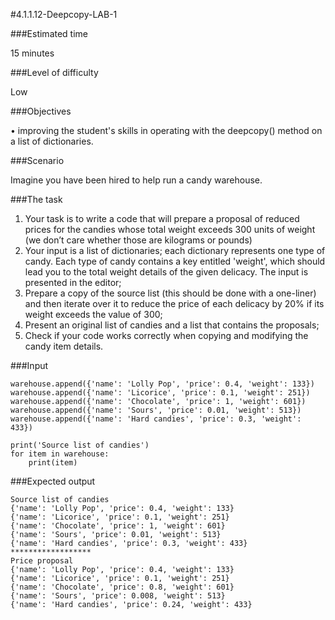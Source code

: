 #4.1.1.12-Deepcopy-LAB-1

###Estimated time

15 minutes

###Level of difficulty

Low

###Objectives

•	improving the student's skills in operating with the deepcopy() method on a list of dictionaries.

###Scenario

Imagine you have been hired to help run a candy warehouse.

###The task
1.	Your task is to write a code that will prepare a proposal of reduced prices for the candies whose total weight exceeds 300 units of weight (we don’t care whether those are kilograms or pounds)
2.	Your input is a list of dictionaries; each dictionary represents one type of candy. Each type of candy contains a key entitled 'weight', which should lead you to the total weight details of the given delicacy. The input is presented in the editor;
3.	Prepare a copy of the source list (this should be done with a one-liner) and then iterate over it to reduce the price of each delicacy by 20% if its weight exceeds the value of 300;
4.	Present an original list of candies and a list that contains the proposals;
5.	Check if your code works correctly when copying and modifying the candy item details.

###Input

```warehouse = list()
warehouse.append({'name': 'Lolly Pop', 'price': 0.4, 'weight': 133})
warehouse.append({'name': 'Licorice', 'price': 0.1, 'weight': 251})
warehouse.append({'name': 'Chocolate', 'price': 1, 'weight': 601})
warehouse.append({'name': 'Sours', 'price': 0.01, 'weight': 513})
warehouse.append({'name': 'Hard candies', 'price': 0.3, 'weight': 433})

print('Source list of candies')
for item in warehouse:
    print(item)
```

###Expected output

```
Source list of candies
{'name': 'Lolly Pop', 'price': 0.4, 'weight': 133}
{'name': 'Licorice', 'price': 0.1, 'weight': 251}
{'name': 'Chocolate', 'price': 1, 'weight': 601}
{'name': 'Sours', 'price': 0.01, 'weight': 513}
{'name': 'Hard candies', 'price': 0.3, 'weight': 433}
******************
Price proposal
{'name': 'Lolly Pop', 'price': 0.4, 'weight': 133}
{'name': 'Licorice', 'price': 0.1, 'weight': 251}
{'name': 'Chocolate', 'price': 0.8, 'weight': 601}
{'name': 'Sours', 'price': 0.008, 'weight': 513}
{'name': 'Hard candies', 'price': 0.24, 'weight': 433}
```